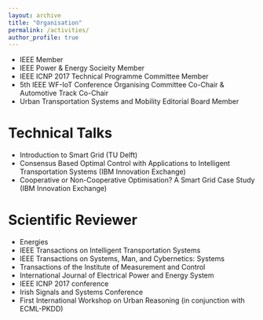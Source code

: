 ```yaml
---
layout: archive
title: "Organisation"
permalink: /activities/
author_profile: true
---
```


*  IEEE Member
*  IEEE Power & Energy Socieity Member
*  IEEE ICNP 2017 Technical Programme Committee Member 
*  5th IEEE WF-IoT Conference Organising Committee Co-Chair & Automotive Track Co-Chair
*  Urban Transportation Systems and Mobility Editorial Board Member 

Technical Talks
======

*  Introduction to Smart Grid (TU Delft)
*  Consensus Based Optimal Control with Applications to Intelligent Transportation Systems (IBM Innovation Exchange)
*  Cooperative or Non-Cooperative Optimisation? A Smart Grid Case Study (IBM Innovation Exchange)


Scientific Reviewer
======

*  Energies 
*  IEEE Transactions on Intelligent Transportation Systems
*  IEEE Transactions on Systems, Man, and Cybernetics: Systems
*  Transactions of the Institute of Measurement and Control
*  International Journal of Electrical Power and Energy System
*  IEEE ICNP 2017 conference
*  Irish Signals and Systems Conference 
*  First International Workshop on Urban Reasoning (in conjunction with ECML-PKDD)


